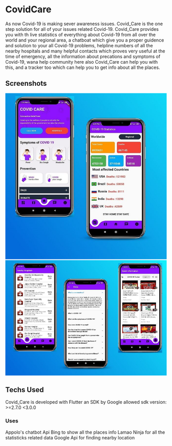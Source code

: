 # CovidCare

As now Covid-19 is making sever awareness issues.
Covid_Care is the one step solution for all of your issues related Covid-19. Covid_Care provides you with th live statistics of everything about Covid-19 from all over the world and your regional area, a chatboat which give you a proper guidence and solution to your all Covid-19 problems, helpline numbers of all the nearby hospitals and many helpful contacts which proves very useful at the time of emergency, all the information about precations and symptoms of Covid-19, wana help community here also Covid_Care can help you with this, and a tracker too which can help you to get info about all the places.


## Screenshots
<img src="./Screenshots/link1.JPG" >
<img src="./Screenshots/link2.JPG" >


## Techs Used
Covid_Care is developed with Flutter an SDK by Google
allowed sdk version: >=2.7.0 <3.0.0
### Uses 
Appolo's chatbot Api
Bing to show all the places info
Lamao Ninja for all the statisticks related data
Google Api for finding nearby location
